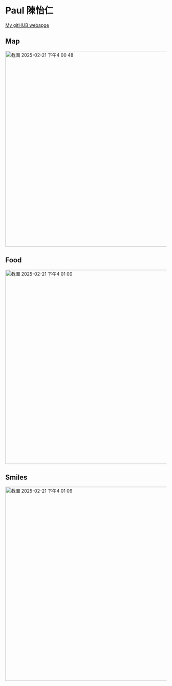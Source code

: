 # Paul 陳怡仁


[My gitHUB webapge](https://github.com/Pauljkk)


## Map
<img width="609" alt="截圖 2025-02-21 下午4 00 48" src="https://github.com/user-attachments/assets/78a72fe9-ccff-415f-bff3-15533f676b16" />


## Food
<img width="604" alt="截圖 2025-02-21 下午4 01 00" src="https://github.com/user-attachments/assets/1c7eabda-f706-4c5d-a6ce-2c6652dbf77a" />


## Smiles
<img width="604" alt="截圖 2025-02-21 下午4 01 06" src="https://github.com/user-attachments/assets/341e050c-20f6-45bd-a002-8dba2c64c8d7" />
